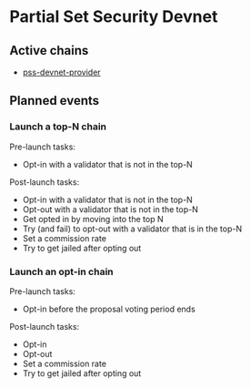 # Partial Set Security Devnet

## Active chains
* [pss-devnet-provider](./pss-devnet-provider/README.md)

## Planned events

### Launch a top-N chain

Pre-launch tasks:
* Opt-in with a validator that is not in the top-N

Post-launch tasks:
* Opt-in with a validator that is not in the top-N
* Opt-out with a validator that is not in the top-N
* Get opted in by moving into the top N
* Try (and fail) to opt-out with a validator that is in the top-N
* Set a commission rate
* Try to get jailed after opting out

### Launch an opt-in chain

Pre-launch tasks:
* Opt-in before the proposal voting period ends

Post-launch tasks:
* Opt-in
* Opt-out
* Set a commission rate
* Try to get jailed after opting out